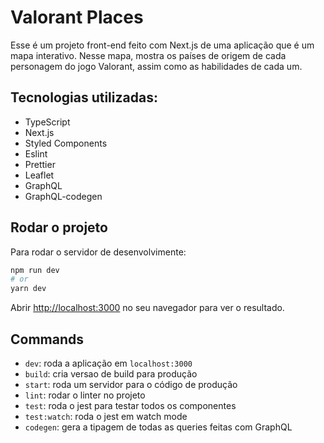 # Valorant Places

Esse é um projeto front-end feito com Next.js de uma aplicação que é um mapa interativo. Nesse mapa, mostra os países de origem de cada personagem do jogo Valorant, assim como as habilidades de cada um.

## Tecnologias utilizadas:

- TypeScript
- Next.js
- Styled Components
- Eslint
- Prettier
- Leaflet
- GraphQL
- GraphQL-codegen

## Rodar o projeto

Para rodar o servidor de desenvolvimente:

```bash
npm run dev
# or
yarn dev
```

Abrir [http://localhost:3000](http://localhost:3000) no seu navegador para ver o resultado.

## Commands

- `dev`: roda a aplicação em `localhost:3000`
- `build`: cria versao de build para produção
- `start`: roda um servidor para o código de produção
- `lint`: rodar o linter no projeto
- `test`: roda o jest para testar todos os componentes
- `test:watch`: roda o jest em watch mode
- `codegen`: gera a tipagem de todas as queries feitas com GraphQL
